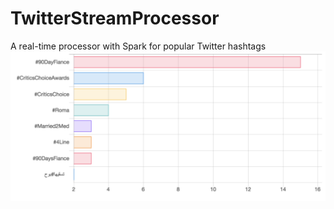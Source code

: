 # TwitterStreamProcessor
A real-time processor with Spark for popular Twitter hashtags
![alt text](https://github.com/BingZou/TwitterStreamProcessor/blob/master/result.jpg?raw=true)
